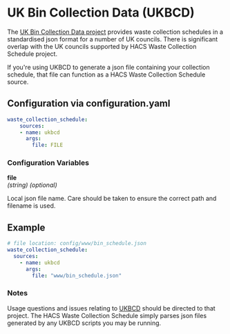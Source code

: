 # UK Bin Collection Data (UKBCD)

The [UK Bin Collection Data project](https://github.com/robbrad/UKBinCollectionData) provides waste collection schedules in a standardised json format for a number of UK councils.
There is significant overlap with the UK councils supported by HACS Waste Collection Schedule project. 

If you're using UKBCD to generate a json file containing your collection schedule, that file can function as a HACS Waste Collection Schedule source.

## Configuration via configuration.yaml

```yaml
waste_collection_schedule:
    sources:
    - name: ukbcd
      args:
        file: FILE
```

### Configuration Variables

**file**  
*(string) (optional)*

Local json file name. Care should be taken to ensure the correct path and filename is used.

## Example

```yaml
# file location: config/www/bin_schedule.json
waste_collection_schedule:
  sources:
    - name: ukbcd
      args:
        file: "www/bin_schedule.json"
```

### Notes
Usage questions and issues relating to [UKBCD](https://github.com/robbrad/UKBinCollectionData) should be directed to that project. The HACS Waste Collection Schedule simply parses json files generated by any UKBCD scripts you may be running.